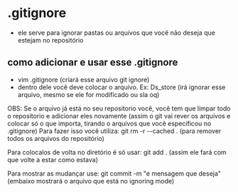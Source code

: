 # .gitignore
- ele serve para ignorar pastas ou arquivos que você não deseja que estejam no repositório

## como adicionar e usar esse .gitignore

- vim .gitignore (criará esse arquivo git ignore)
- dentro dele você deve colocar o arquivo. Ex: Ds_store (irá ignorar esse arquivo, mesmo se ele for modificado ou sla oq)

OBS: Se o arquivo já está no seu repositorio você, você tem que limpar todo o repositorio e adicionar eles novamente (assim o git vai rever os arquivos e colocar só o que importa, tirando o arquivos que você especificou no .gitignore)
Para fazer isso você utiliza: git rm -r --cached .  (para remover todos os arquivos do repositório)

Para colocalos de volta no diretório é só usar: git add . (assim ele fará com que volte a estar como estava)

Para mostrar as mudançar use: git commit -m "e mensagem que deseja" (embaixo mostrará o arquivo que está no ignoring mode)
